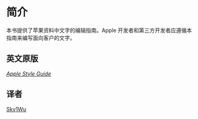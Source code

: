 # 简介

本书提供了苹果资料中文字的编辑指南。Apple 开发者和第三方开发者应遵循本指南来编写面向客户的文字。

## 英文原版

[*Apple Style Guide*](https://help.apple.com/applestyleguide/)

## 译者

[Sky1Wu](https://imwtx.com)
